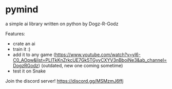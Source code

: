 # pymind 
a simple ai library written on python by Dogz-R-Godz 


Features: 
- crate an ai
- train it :)
- add it to any game (https://www.youtube.com/watch?v=yl6-C0_AOpw&list=PLlTkKnZrkcUE7Gk5TGyvCXYV3nBboiNe3&ab_channel=DogzRGodz) (outdated, new one coming sometime)
- test it on Snake

Join the discord server! https://discord.gg/MSMzmJ6ffj
